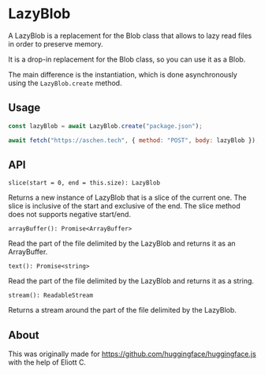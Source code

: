 # LazyBlob

A LazyBlob is a replacement for the Blob class that allows to lazy read files in order to preserve memory.

It is a drop-in replacement for the Blob class, so you can use it as a Blob.

The main difference is the instantiation, which is done asynchronously using the `LazyBlob.create` method.

## Usage

```js
const lazyBlob = await LazyBlob.create("package.json");

await fetch("https://aschen.tech", { method: "POST", body: lazyBlob });
```

## API

`slice(start = 0, end = this.size): LazyBlob`

Returns a new instance of LazyBlob that is a slice of the current one.
The slice is inclusive of the start and exclusive of the end.
The slice method does not supports negative start/end.

`arrayBuffer(): Promise<ArrayBuffer>`

Read the part of the file delimited by the LazyBlob and returns it as an ArrayBuffer.

`text(): Promise<string>`

Read the part of the file delimited by the LazyBlob and returns it as a string.

`stream(): ReadableStream`

Returns a stream around the part of the file delimited by the LazyBlob.

## About

This was originally made for https://github.com/huggingface/huggingface.js with the help of Eliott C.